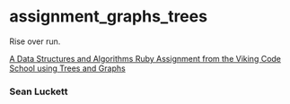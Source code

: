 # assignment_graphs_trees
Rise over run.

[A Data Structures and Algorithms Ruby Assignment from the Viking Code School using Trees and Graphs](http://www.vikingcodeschool.com)

### Sean Luckett